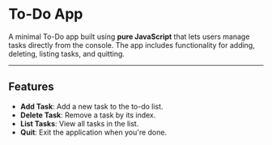 # To-Do App

A minimal To-Do app built using **pure JavaScript** that lets users manage tasks directly from the console. The app includes functionality for adding, deleting, listing tasks, and quitting.

---

## Features

- **Add Task**: Add a new task to the to-do list.
- **Delete Task**: Remove a task by its index.
- **List Tasks**: View all tasks in the list.
- **Quit**: Exit the application when you're done.
